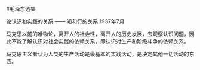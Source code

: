 #毛泽东选集

论认识和实践的关系 —— 知和行的关系
1937年7月

马克思以前的唯物论，离开人的社会性，离开人的历史发展，去观察认识问题，因此不能了解认识对社会实践的依赖关系，即认识对生产和阶级斗争的依赖关系。

马克思主义者认为人类的生产活动是最基本的实践活动，是决定其他一切活动的东西。




































